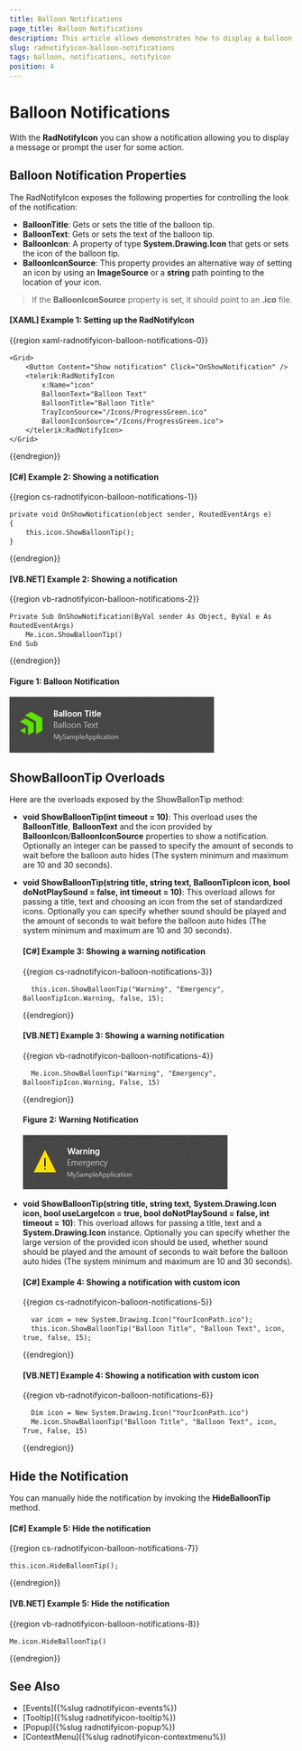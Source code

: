 ```yaml
---
title: Balloon Notifications
page_title: Balloon Notifications
description: This article allows demonstrates how to display a balloon notification via the API exposed by the RadNotifyIcon.
slug: radnotifyicon-balloon-notifications
tags: balloon, notifications, notifyicon
position: 4
---
```


# Balloon Notifications

With the __RadNotifyIcon__ you can show a notification allowing you to display a message or prompt the user for some action.

## Balloon Notification Properties

The RadNotifyIcon exposes the following properties for controlling the look of the notification:

* __BalloonTitle__: Gets or sets the title of the balloon tip.
* __BalloonText__: Gets or sets the text of the balloon tip.
* __BalloonIcon__: A property of type __System.Drawing.Icon__ that gets or sets the icon of the balloon tip.
* __BalloonIconSource__: This property provides an alternative way of setting an icon by using an __ImageSource__ or a __string__ path pointing to the location of your icon.

> If the __BalloonIconSource__ property is set, it should point to an __.ico__ file. 

#### __[XAML] Example 1: Setting up the RadNotifyIcon__
{{region xaml-radnotifyicon-balloon-notifications-0}}
    
    <Grid>
        <Button Content="Show notification" Click="OnShowNotification" />
        <telerik:RadNotifyIcon
            x:Name="icon"
            BalloonText="Balloon Text"
            BalloonTitle="Balloon Title"
            TrayIconSource="/Icons/ProgressGreen.ico"
            BalloonIconSource="/Icons/ProgressGreen.ico">
        </telerik:RadNotifyIcon>
    </Grid>
{{endregion}}

#### __[C#] Example 2: Showing a notification__
{{region cs-radnotifyicon-balloon-notifications-1}}
    
    private void OnShowNotification(object sender, RoutedEventArgs e)
    {
        this.icon.ShowBalloonTip();
    }
{{endregion}}

#### __[VB.NET] Example 2: Showing a notification__
{{region vb-radnotifyicon-balloon-notifications-2}}
    
    Private Sub OnShowNotification(ByVal sender As Object, ByVal e As RoutedEventArgs)
        Me.icon.ShowBalloonTip()
    End Sub
{{endregion}}

#### __Figure 1: Balloon Notification__

![Balloon Notification](images/radnotifyicon_balloon_tip.png)

## ShowBalloonTip Overloads

Here are the overloads exposed by the ShowBallonTip method:

* **void ShowBalloonTip(int timeout = 10)**: This overload uses the __BalloonTitle__, __BalloonText__ and the icon provided by __BalloonIcon__/__BalloonIconSource__ properties to show a notification. Optionally an integer can be passed to specify the amount of seconds to wait before the balloon auto hides (The system minimum and maximum are 10 and 30 seconds).

* **void ShowBalloonTip(string title, string text, BalloonTipIcon icon, bool doNotPlaySound = false, int timeout = 10)**: This overload allows for passing a title, text and choosing an icon from the set of standardized icons. Optionally you can specify whether sound should be played and the amount of seconds to wait before the balloon auto hides (The system minimum and maximum are 10 and 30 seconds). 

    #### __[C#] Example 3: Showing a warning notification__
    {{region cs-radnotifyicon-balloon-notifications-3}}
        
        this.icon.ShowBalloonTip("Warning", "Emergency", BalloonTipIcon.Warning, false, 15);
    {{endregion}}

    #### __[VB.NET] Example 3: Showing a warning notification__
    {{region vb-radnotifyicon-balloon-notifications-4}}
        
        Me.icon.ShowBalloonTip("Warning", "Emergency", BalloonTipIcon.Warning, False, 15)
    {{endregion}}

    #### __Figure 2: Warning Notification__

    ![Warning Notification](images/radnotifyicon_balloon_tip_warning.png)

* **void ShowBalloonTip(string title, string text, System.Drawing.Icon icon, bool useLargeIcon = true, bool doNotPlaySound = false, int timeout = 10)**: This overload allows for passing a title, text and a __System.Drawing.Icon__ instance. Optionally you can specify whether the large version of the provided icon should be used, whether sound should be played and the amount of seconds to wait before the balloon auto hides (The system minimum and maximum are 10 and 30 seconds). 

    #### __[C#] Example 4: Showing a notification with custom icon__
    {{region cs-radnotifyicon-balloon-notifications-5}}
        
        var icon = new System.Drawing.Icon("YourIconPath.ico");
        this.icon.ShowBalloonTip("Balloon Title", "Balloon Text", icon, true, false, 15);
    {{endregion}}

    #### __[VB.NET] Example 4: Showing a notification with custom icon__
    {{region vb-radnotifyicon-balloon-notifications-6}}
        
        Dim icon = New System.Drawing.Icon("YourIconPath.ico")
        Me.icon.ShowBalloonTip("Balloon Title", "Balloon Text", icon, True, False, 15)
    {{endregion}}

## Hide the Notification

You can manually hide the notification by invoking the __HideBalloonTip__ method.

#### __[C#] Example 5: Hide the notification__
{{region cs-radnotifyicon-balloon-notifications-7}}
    
    this.icon.HideBalloonTip();
{{endregion}}

#### __[VB.NET] Example 5: Hide the notification__
{{region vb-radnotifyicon-balloon-notifications-8}}
    
    Me.icon.HideBalloonTip()
{{endregion}}

## See Also 

* [Events]({%slug radnotifyicon-events%})
* [Tooltip]({%slug radnotifyicon-tooltip%})
* [Popup]({%slug radnotifyicon-popup%})
* [ContextMenu]({%slug radnotifyicon-contextmenu%})